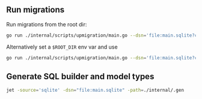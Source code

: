 ## Run migrations

Run migrations from the root dir:

```sh
go run ./internal/scripts/upmigration/main.go --dsn='file:main.sqlite?cache=shared&mode=rwc' --path="$(pwd)/migrations"
```

Alternatively set a `$ROOT_DIR` env var and use

```sh
go run ./internal/scripts/upmigration/main.go --dsn='file:main.sqlite?cache=shared&mode=rwc' --path="$ROOT_DIR/migrations"
```

## Generate SQL builder and model types

```sh
jet -source='sqlite' -dsn="file:main.sqlite" -path=./internal/.gen
```
